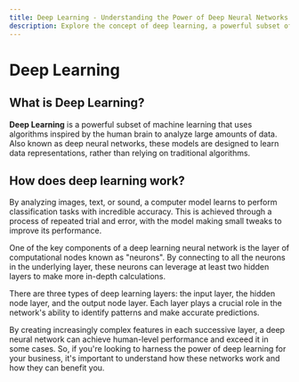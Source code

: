 ```yaml
---
title: Deep Learning - Understanding the Power of Deep Neural Networks
description: Explore the concept of deep learning, a powerful subset of machine learning that utilizes algorithms inspired by the human brain. Learn how deep neural networks analyze large amounts of data, create representations, and achieve remarkable accuracy in tasks like image, text, and sound analysis. Discover the key components of deep learning, including layers, neurons, and the process of learning through trial and error.
---
```


# Deep Learning

## What is Deep Learning?

**Deep Learning** is a powerful subset of machine learning that uses algorithms inspired by the human brain to analyze large amounts of data. Also known as deep neural networks, these models are designed to learn data representations, rather than relying on traditional algorithms.

## How does deep learning work?

By analyzing images, text, or sound, a computer model learns to perform classification tasks with incredible accuracy. This is achieved through a process of repeated trial and error, with the model making small tweaks to improve its performance.

One of the key components of a deep learning neural network is the layer of computational nodes known as "neurons". By connecting to all the neurons in the underlying layer, these neurons can leverage at least two hidden layers to make more in-depth calculations.

There are three types of deep learning layers: the input layer, the hidden node layer, and the output node layer. Each layer plays a crucial role in the network's ability to identify patterns and make accurate predictions.

By creating increasingly complex features in each successive layer, a deep neural network can achieve human-level performance and exceed it in some cases. So, if you're looking to harness the power of deep learning for your business, it's important to understand how these networks work and how they can benefit you.
